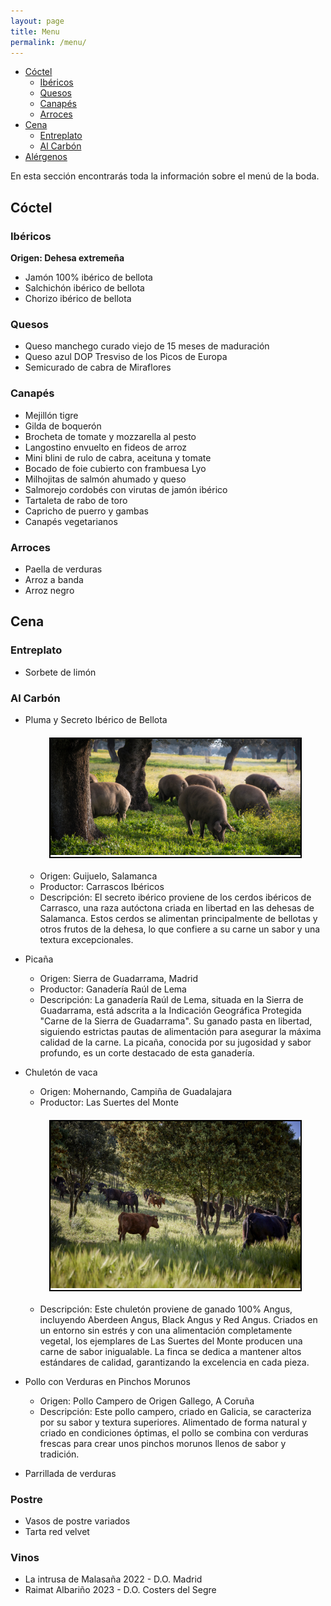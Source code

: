```yaml
---
layout: page
title: Menu
permalink: /menu/
---
```


- [Cóctel](#cóctel)
  - [Ibéricos](#ibéricos)
  - [Quesos](#quesos)
  - [Canapés](#canapés)
  - [Arroces](#arroces)
- [Cena](#cena)
  - [Entreplato](#entreplato)
  - [Al Carbón](#al-carbón)
- [Alérgenos]()


En esta sección encontrarás toda la información sobre el menú de la boda.

## Cóctel

### Ibéricos

**Origen: Dehesa extremeña**

- Jamón 100% ibérico de bellota
- Salchichón ibérico de bellota
- Chorizo ibérico de bellota

### Quesos

- Queso manchego curado viejo de 15 meses de maduración
- Queso azul DOP Tresviso de los Picos de Europa
- Semicurado de cabra de Miraflores

### Canapés

- Mejillón tigre
- Gilda de boquerón
- Brocheta de tomate y mozzarella al pesto
- Langostino envuelto en fideos de arroz
- Mini blini de rulo de cabra, aceituna y tomate
- Bocado de foie cubierto con frambuesa Lyo
- Milhojitas de salmón ahumado y queso
- Salmorejo cordobés con virutas de jamón ibérico
- Tartaleta de rabo de toro
- Capricho de puerro y gambas
- Canapés vegetarianos

### Arroces

- Paella de verduras
- Arroz a banda
- Arroz negro


## Cena

### Entreplato

- Sorbete de limón

### Al Carbón

- Pluma y Secreto Ibérico de Bellota

  <div style="margin-bottom: 20px;"></div>


  <div style="text-align: center;">
    <div style="border: 2px solid black; display: inline-block;">
      <img src="../images/cerdos.jpg" alt="Chuletón de vaca" width="400">
    </div>
  </div>
    <div style="margin-bottom: 20px;"></div>

  - Origen: Guijuelo, Salamanca
  - Productor: Carrascos Ibéricos
  - Descripción: El secreto ibérico proviene de los cerdos ibéricos de Carrasco, una raza autóctona criada en libertad en las dehesas de Salamanca. Estos cerdos se alimentan principalmente de bellotas y otros frutos de la dehesa, lo que confiere a su carne un sabor y una textura excepcionales.

- Picaña
  - Origen: Sierra de Guadarrama, Madrid
  - Productor: Ganadería Raúl de Lema
  - Descripción: La ganadería Raúl de Lema, situada en la Sierra de Guadarrama, está adscrita a la Indicación Geográfica Protegida "Carne de la Sierra de Guadarrama". Su ganado pasta en libertad, siguiendo estrictas pautas de alimentación para asegurar la máxima calidad de la carne. La picaña, conocida por su jugosidad y sabor profundo, es un corte destacado de esta ganadería.

- Chuletón de vaca 

  - Origen: Mohernando, Campiña de Guadalajara  
  - Productor: Las Suertes del Monte
  <div style="margin-bottom: 20px;"></div>


  <div style="text-align: center;">
    <div style="border: 2px solid black; display: inline-block;">
      <img src="../images/chuleton.jpg" alt="Chuletón de vaca" width="400">
    </div>
  </div>
    <div style="margin-bottom: 20px;"></div>

  - Descripción: Este chuletón proviene de ganado 100% Angus, incluyendo Aberdeen Angus, Black Angus y Red Angus. Criados en un entorno sin estrés y con una alimentación completamente vegetal, los ejemplares de Las Suertes del Monte producen una carne de sabor inigualable. La finca se dedica a mantener altos estándares de calidad, garantizando la excelencia en cada pieza.

- Pollo con Verduras en Pinchos Morunos
  - Origen: Pollo Campero de Origen Gallego, A Coruña
  - Descripción: Este pollo campero, criado en Galicia, se caracteriza por su sabor y textura superiores. Alimentado de forma natural y criado en condiciones óptimas, el pollo se combina con verduras frescas para crear unos pinchos morunos llenos de sabor y tradición.

- Parrillada de verduras

### Postre

- Vasos de postre variados
- Tarta red velvet

### Vinos

- La intrusa de Malasaña 2022 - D.O. Madrid
- Raimat Albariño 2023 - D.O. Costers del Segre